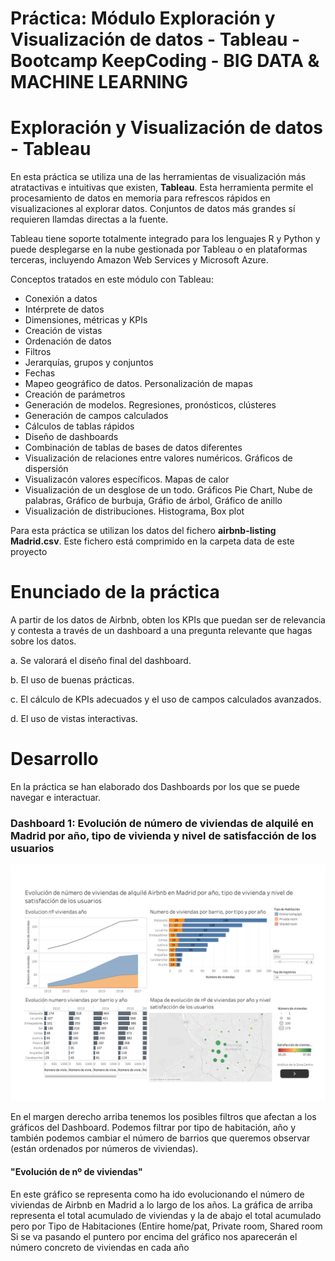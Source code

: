 # Práctica: Módulo Exploración y Visualización de datos - Tableau - Bootcamp KeepCoding - BIG DATA & MACHINE LEARNING

# Exploración y Visualización de datos - Tableau

En esta práctica se utiliza una de las herramientas de visualización más atratactivas e intuitivas que existen, **Tableau**. Esta herramienta permite el procesamiento de datos en memoria para refrescos rápidos en visualizaciones al explorar datos. Conjuntos de datos más grandes sí requieren llamdas directas a la fuente.

Tableau tiene soporte totalmente integrado para los lenguajes R y Python y puede desplegarse en la nube gestionada por Tableau o en plataformas terceras, incluyendo Amazon Web Services y Microsoft Azure.

Conceptos tratados en este módulo con Tableau:

- Conexión a datos
- Intérprete de datos
- Dimensiones, métricas y KPIs
- Creación de vistas
- Ordenación de datos
- Filtros
- Jerarquías, grupos y conjuntos
- Fechas
- Mapeo geográfico de datos. Personalización de mapas
- Creación de parámetros
- Generación de modelos. Regresiones, pronósticos, clústeres
- Generación de campos calculados
- Cálculos de tablas rápidos
- Diseño de dashboards
- Combinación de tablas de bases de datos diferentes
- Visualización de relaciones entre valores numéricos. Gráficos de dispersión
- Visualizacón valores específicos. Mapas de calor
- Visualización de un desglose de un todo. Gráficos Pie Chart, Nube de palabras, Gráfico de burbuja, Gráfio de árbol, Gráfico de anillo
- Visualización de distribuciones. Histograma, Box plot

Para esta práctica se utilizan los datos del fichero **airbnb-listing Madrid.csv**. Este fichero está comprimido en la carpeta data de este proyecto


# Enunciado de la práctica

A partir de los datos de Airbnb, obten los KPIs que puedan ser de relevancia y contesta a través de un dashboard a una pregunta relevante que hagas sobre los datos.

a. Se valorará el diseño final del dashboard.

b. El uso de buenas prácticas.

c. El cálculo de KPIs adecuados y el uso de campos calculados avanzados.

d. El uso de vistas interactivas.

# Desarrollo

En la práctica se han elaborado dos Dashboards por los que se puede navegar e interactuar.

### Dashboard 1: Evolución de número de viviendas de alquilé en Madrid por año, tipo de vivienda y nivel  de satisfacción de los usuarios
![Dashboard1](https://raw.githubusercontent.com/mcpade/Practica_Tableau/master/graficos/Dashboard1.png)

En el margen derecho arriba tenemos los posibles filtros que afectan a los gráficos del Dashboard. Podemos filtrar por tipo de habitación, año y también podemos cambiar el número de barrios que queremos observar (están ordenados por números de viviendas).

#### "Evolución de nº de viviendas" 

En este gráfico se representa como ha ido evolucionando el número de viviendas de Airbnb en Madrid a lo largo de los años. La gráfica de arriba representa el total acumulado de viviendas y la de abajo el total acumulado pero por Tipo de Habitaciones (Entire home/pat, Private room, Shared room
Si se va pasando el puntero por encima del gráfico nos aparecerán el número concreto de viviendas en cada año
